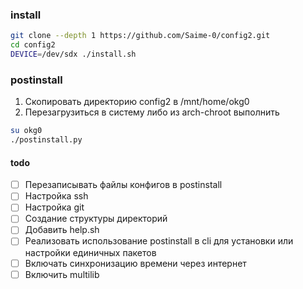 ### install

```sh
git clone --depth 1 https://github.com/Saime-0/config2.git
cd config2
DEVICE=/dev/sdx ./install.sh
```

### postinstall

1. Скопировать директорию config2 в /mnt/home/okg0
2. Перезагрузиться в систему либо из arch-chroot выполнить

```sh
su okg0
./postinstall.py
```

#### todo

- [ ] Перезаписывать файлы конфигов в postinstall
- [ ] Настройка ssh
- [ ] Настройка git
- [ ] Создание структуры директорий
- [ ] Добавить help.sh
- [ ] Реализовать использование postinstall в cli для установки или настройки единичных пакетов
- [ ] Включать синхронизацию времени через интернет
- [ ] Включить multilib
